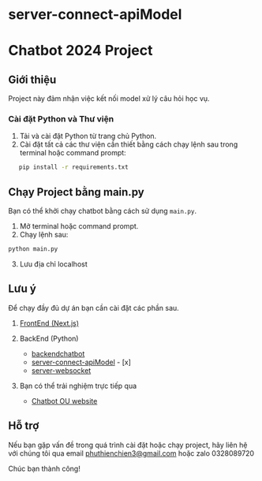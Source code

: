 # server-connect-apiModel


# Chatbot 2024 Project

## Giới thiệu
Project này đảm nhận việc kết nối model xử lý câu hỏi học vụ.

### Cài đặt Python và Thư viện
1. Tải và cài đặt Python từ trang chủ Python.
2. Cài đặt tất cả các thư viện cần thiết bằng cách chạy lệnh sau trong terminal hoặc command prompt:
```bash
   pip install -r requirements.txt
 ```

## Chạy Project bằng main.py
Bạn có thể khởi chạy chatbot bằng cách sử dụng `main.py`.

1. Mở terminal hoặc command prompt.
2. Chạy lệnh sau:
```python   
python main.py
```
3. Lưu địa chỉ localhost 

## Lưu ý
Để chạy đầy đủ dự án bạn cần cài đặt các phần sau.
1. [FrontEnd (Next.js)](https://github.com/VanChien411/Academic-chatbot-of-Open-University.git)

2. BackEnd (Python)
    - [backendchatbot](https://github.com/VanChien411/backendchatbot.git)   
    - [server-connect-apiModel](https://github.com/VanChien411/server-connect-apiModel.git) - [x]
    - [server-websocket](https://github.com/VanChien411/server-websocket.git)

3. Bạn có thể trải nghiệm trực tiếp qua
    - [Chatbot OU website](https://academic-chatbot-of-open-university.vercel.app/)
 
## Hỗ trợ
Nếu bạn gặp vấn đề trong quá trình cài đặt hoặc chạy project, hãy liên hệ với chúng tôi qua email phuthienchien3@gmail.com
hoặc zalo
0328089720

Chúc bạn thành công!
